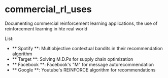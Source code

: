 # commercial_rl_uses
Documenting commercial reinforcement learning applications, the use of reinforcement learning in hte real world

List: 
 * ** Spotify **: Multiobjective contextual bandits in their recommendation algorithm
 * ** Target **: Solving M.D.Ps for supply chain optimization
 * ** Facebook **: Facebook's "M" for message autorecommendation
 * ** Google **: Youtube's REINFORCE algorithm for recommendations
